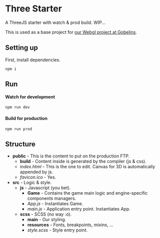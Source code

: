 
# Three Starter    
A ThreeJS starter with watch & prod build. WIP... 

This is used as a base project for [our Webgl project at Gobelins](https://github.com/BoomPowbep/gobelins_webgl).
  
## Setting up  
First, install dependencies.  
  
    npm i  

## Run  
#### Watch for development  

    npm run dev  

#### Build for production  

    npm run prod  

## Structure
 - **public** - This is the content to put on the production FTP.
	 - **build**	-  Content inside is generated by the compiler (js & css).
	 - *index.html* - This is the one to edit. Canvas for 3D is automatically appended by js.
	 - *favicon.ico* - Yes.
 - **src** - Logic & style.
	 - **js** - Javascript (you bet).
		 - **Game** - Contains the game main logic and engine-specific components managers.
		 - *App.js* - Instantiates Game.
		 - *main.js* - Application entry point. Instantiates App.
	 - **scss** - SCSS (no way :o).
		 - **main** - Our styling.
		 - **resources** - Fonts, breakpoints, mixins, ...
		 - *style.scss* - Style entry point.
